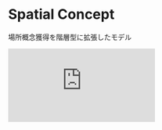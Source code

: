 # Spatial Concept

場所概念獲得を階層型に拡張したモデル

![論文](https://github.com/soraKING44/survey_paper/blob/spco/spatial_concept/English/Hierarchical_Spatial_Concept_Formation_Based_on_Multimodal_Information_for_Human_Support_Robots/Hierarchical%20Spatial%20Concept%20Formation%20Based%20on%20Multimodal%20Information%20for%20Human%20Support%20Robots.pdf)
